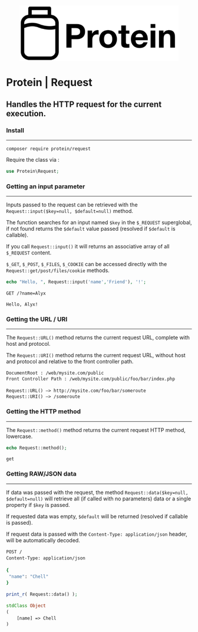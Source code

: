 <p align=center><img height=150 src="https://raw.githubusercontent.com/php-protein/docs/master/assets/protein-large.png"></p>


# Protein | Request
## Handles the HTTP request for the current execution.

### Install
---

```
composer require protein/request
```

Require the class via :

```php
use Protein\Request;
```

### Getting an input parameter
---

Inputs passed to the request can be retrieved with the `Request::input($key=null, $default=null)` method.

The function searches for an input named `$key` in the `$_REQUEST` superglobal, if not found returns the `$default` value passed (resolved if `$default` is callable).

If you call `Request::input()` it will returns an associative array of all `$_REQUEST` content.

`$_GET`, `$_POST`, `$_FILES`, `$_COOKIE` can be accessed directly with the `Request::get/post/files/cookie` methods.
 
```php
echo "Hello, ", Request::input('name','Friend'), '!';
```

```
GET /?name=Alyx
```
```
Hello, Alyx!
```

### Getting the URL / URI
---

The `Request::URL()` method returns the current request URL, complete with host and protocol.

The `Request::URI()` method returns the current request URL, without host and protocol and relative to the front controller path.

```
DocumentRoot : /web/mysite.com/public
Front Controller Path : /web/mysite.com/public/foo/bar/index.php

Request::URL() –> http://mysite.com/foo/bar/someroute
Request::URI() –> /someroute
```

### Getting the HTTP method
---

The `Request::method()` method returns the current request HTTP method, lowercase.

```php
echo Request::method();
```

```
get
```

### Getting RAW/JSON data
---

If data was passed with the request, the method `Request::data($key=null, $default=null)` will retrieve all (if called with no parameters) data or a single property if `$key` is passed.

If requested data was empty, `$default` will be returned (resolved if callable is passed).

If request data is passed with the `Content-Type: application/json` header, will be automatically decoded.

```bash
POST /
Content-Type: application/json

{
 "name": "Chell"
}
```

```php
print_r( Request::data() );
```

```php
stdClass Object
(
    [name] => Chell
)
```